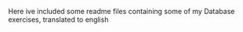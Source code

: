 Here ive included some readme files containing some of my Database exercises, translated to english 
